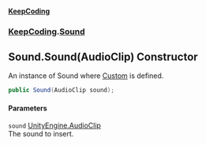 #### [KeepCoding](index.md 'index')
### [KeepCoding](KeepCoding.md 'KeepCoding').[Sound](Sound.md 'KeepCoding.Sound')
## Sound.Sound(AudioClip) Constructor
An instance of Sound where [Custom](Sound_Custom.md 'KeepCoding.Sound.Custom') is defined.  
```csharp
public Sound(AudioClip sound);
```
#### Parameters
<a name='KeepCoding_Sound_Sound(AudioClip)_sound'></a>
`sound` [UnityEngine.AudioClip](https://docs.microsoft.com/en-us/dotnet/api/UnityEngine.AudioClip 'UnityEngine.AudioClip')  
The sound to insert.
  

